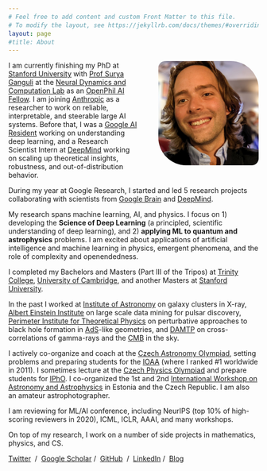 ```yaml
---
# Feel free to add content and custom Front Matter to this file.
# To modify the layout, see https://jekyllrb.com/docs/themes/#overriding-theme-defaults
layout: page
#title: About
---
```


<img src="/images/hlava4.jpg" alt="Stanislav Fort" style="width:40%;float:right;margin:0em 0em 0em 3em;border-radius:1em 4em">

I am currently finishing my PhD at <a href="http://www.stanford.edu/">Stanford University</a> with <a href="https://ganguli-gang.stanford.edu/surya.html">Prof Surya Ganguli</a> at the <a href = "https://ganguli-gang.stanford.edu/">Neural Dynamics and Computation Lab</a> as an <a href="https://www.openphilanthropy.org/focus/global-catastrophic-risks/potential-risks-advanced-artificial-intelligence/open-phil-ai-fellowship-2020-class">OpenPhil AI Fellow</a>. I am joining <a href="https://www.anthropic.com/">Anthropic</a> as a researcher to work on reliable, interpretable, and steerable large AI systems. Before that, I was a <a href="https://ai.google/research/join-us/ai-residency/">Google AI Resident</a> working on understanding deep learning, and a Research Scientist Intern at <a href="https://deepmind.com/">DeepMind</a> working on scaling up theoretical insights, robustness, and out-of-distribution behavior.

During my year at Google Research, I started and led 5 research projects collaborating with scientists from <a href="https://ai.google/research/teams/brain/">Google Brain</a> and <a href="https://deepmind.com/">DeepMind</a>.

My research spans machine learning, AI, and physics. I focus on 1) developing the <b>Science of Deep Learning</b> (a principled, scientific understanding of deep learning), and 2) <b>applying ML to quantum and astrophysics</b> problems. I am excited about applications of artificial intelligence and machine learning in physics, emergent phenomena, and the role of complexity and openendedness.


I completed my Bachelors and Masters (Part III of the Tripos) at <a href="http://www.trin.cam.ac.uk/">Trinity College</a>, <a href="http://www.cam.ac.uk/">University of Cambridge</a>, and another Masters at <a href="https://www.stanford.edu/">Stanford University</a>.

In the past I worked at <a href = "http://www.ast.cam.ac.uk/">Institute of Astronomy</a> on galaxy clusters in X-ray, <a href = "http://www.aei.mpg.de/">Albert Einstein Institute</a> on large scale data mining for pulsar discovery, <a href = "http://www.perimeterinstitute.ca/">Perimeter Institute for Theoretical Physics</a> on perturbative approaches to black hole formation in <a href ="https://en.wikipedia.org/wiki/AdS/CFT_correspondence">AdS</a>-like geometries, and <a href = "http://www.damtp.cam.ac.uk/">DAMTP</a> on cross-correlations of gamma-rays and the <a href = "https://en.wikipedia.org/wiki/Cosmic_microwave_background">CMB</a> in the sky.


I actively co-organize and coach at the <a href="http://olympiada.astro.cz/">Czech Astronomy Olympiad</a>, setting problems and preparing students for the <a href = "https://en.wikipedia.org/wiki/International_Olympiad_on_Astronomy_and_Astrophysics">IOAA</a> (where I ranked #1 worldwide in 2011). I sometimes lecture at the <a href = "http://fyzikalniolympiada.cz">Czech Physics Olympiad</a> and prepare students for <a href = "https://en.wikipedia.org/wiki/International_Physics_Olympiad">IPhO</a>. I co-organized the 1st and 2nd  <a href = "https://www.to.ee/download/m57c83230832fc/full" >International Workshop on Astronomy and Astrophysics</a> in Estonia and the Czech Republic. I am also an amateur astrophotographer.

I am reviewing for ML/AI conference, including NeurIPS (top 10% of high-scoring reviewers in 2020), ICML, ICLR, AAAI, and many workshops.

On top of my research, I work on a number of side projects in mathematics, physics, and CS.



<p align=center>

<a href="https://twitter.com/stanislavfort">Twitter</a> &nbsp;/&nbsp;
<a href="https://scholar.google.com/citations?user=eu2Kzn0AAAAJ&hl=en">Google Scholar</a>&nbsp;/&nbsp;
<a href="https://github.com/stanislavfort">GitHub</a> &nbsp;/&nbsp;
<a href="https://www.linkedin.com/in/stanislav-fort-38199a58">LinkedIn</a>&nbsp;/&nbsp;
<a href="https://stanislavfort.github.io/blog/">Blog</a>

</p>



